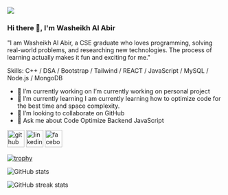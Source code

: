 ![](https://t3.ftcdn.net/jpg/02/14/87/96/240_F_214879686_R3HFJlk6WLr1kcdvy6Q9rtNASKN0BZBS.jpg)

### Hi there 👋, I'm Washeikh Al Abir


"I am Washeikh Al Abir, a CSE graduate who loves programming, solving real-world problems, and researching new technologies. The process of learning actually makes it fun and exciting for me."

Skills: C++ / DSA / Bootstrap / Tailwind / REACT / JavaScript  / MySQL /  Node.js / MongoDB

- 🔭 I’m currently working on  I’m currently working on personal project 
- 🌱 I’m currently learning I am currently learning how to optimize code for the best time and space complexity. 
- 👯 I’m looking to collaborate on GitHub 
- 💬 Ask me about   Code Optimize Backend JavaScript  


[<img src='https://cdn.jsdelivr.net/npm/simple-icons@3.0.1/icons/github.svg' alt='github' height='40'>](https://github.com/Al-abir)  [<img src='https://cdn.jsdelivr.net/npm/simple-icons@3.0.1/icons/linkedin.svg' alt='linkedin' height='40'>](https://www.linkedin.com/in/Abir/)  [<img src='https://cdn.jsdelivr.net/npm/simple-icons@3.0.1/icons/facebook.svg' alt='facebook' height='40'>](https://www.facebook.com/Abir)  

[![trophy](https://github-profile-trophy.vercel.app/?username=Al-abir)](https://github.com/ryo-ma/github-profile-trophy)

![GitHub stats](https://github-readme-stats.vercel.app/api?username=Al-abir&show_icons=true&count_private=true)  

![GitHub streak stats](https://streak-stats.demolab.com/?user=Al-abir)  
